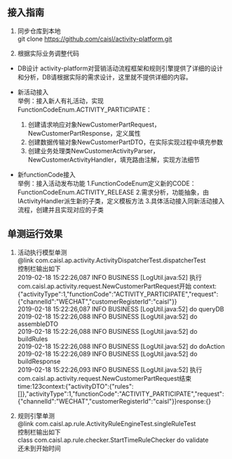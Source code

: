 ## 接入指南
1. 同步仓库到本地
<br>git clone https://github.com/caisl/activity-platform.git

2. 根据实际业务调整代码
- DB设计
activity-platform对营销活动流程框架和规则引擎提供了详细的设计和分析，DB请根据实际的需求设计，这里就不提供详细的内容。

- 新活动接入
  <br>举例：接入新人有礼活动，实现FunctionCodeEnum.ACTIVITY_PARTICIPATE：
  1. 创建请求响应对象NewCustomerPartRequest，NewCustomerPartResponse，定义属性
  2. 创建数据传输对象NewCustomerPartDTO，在实际实现过程中填充参数
  3. 创建业务处理类NewCustomerActivityParser，NewCustomerActivityHandler，填充路由注解，实现方法细节
- 新functionCode接入
  <br>举例：接入活动发布功能
  1.FunctionCodeEnum定义新的CODE：FunctionCodeEnum.ACTIVITY_RELEASE
  2.需求分析，功能抽象，由IActivityHandler派生新的子类，定义模板方法
  3.具体活动接入同新活动接入流程，创建并且实现对应的子类

## 单测运行效果
1. 活动执行模型单测
<br>@link com.caisl.ap.activity.ActivityDispatcherTest.dispatcherTest
<br>控制栏输出如下
<br>2019-02-18 15:22:26,087 INFO BUSINESS [LogUtil.java:52] 执行com.caisl.ap.activity.request.NewCustomerPartRequest开始 context:{"activityType":1,"functionCode":"ACTIVITY_PARTICIPATE","request":{"channelId":"WECHAT","customerRegisterId":"caisl"}}
<br>2019-02-18 15:22:26,087 INFO BUSINESS [LogUtil.java:52] do queryDB
<br>2019-02-18 15:22:26,088 INFO BUSINESS [LogUtil.java:52] do assembleDTO
<br>2019-02-18 15:22:26,088 INFO BUSINESS [LogUtil.java:52] do buildRules
<br>2019-02-18 15:22:26,088 INFO BUSINESS [LogUtil.java:52] do doAction
<br>2019-02-18 15:22:26,089 INFO BUSINESS [LogUtil.java:52] do buildResponse
<br>2019-02-18 15:22:26,093 INFO BUSINESS [LogUtil.java:52] 执行com.caisl.ap.activity.request.NewCustomerPartRequest结束 time:123context:{"activityDTO":{"rules":[]},"activityType":1,"functionCode":"ACTIVITY_PARTICIPATE","request":{"channelId":"WECHAT","customerRegisterId":"caisl"}}response:{}


2. 规则引擎单测
<br>@link com.caisl.ap.rule.ActivityRuleEngineTest.singleRuleTest
<br>控制栏输出如下
<br>class com.caisl.ap.rule.checker.StartTimeRuleChecker do validate
<br>还未到开始时间
